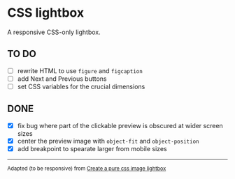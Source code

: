 # CSS lightbox

A responsive CSS-only lightbox.

## TO DO

- [ ] rewrite HTML to use `figure` and `figcaption`
- [ ] add Next and Previous buttons
- [ ] set CSS variables for the crucial dimensions

## DONE

- [x] fix bug where part of the clickable preview is obscured at wider screen sizes
- [x] center the preview image with `object-fit` and `object-position`
- [x] add breakpoint to spearate larger from mobile sizes

---
<small>Adapted (to be responsive) from [Create a pure css image lightbox](https://webdesignerhut.com/pure-css-image-lightbox/)</small>
